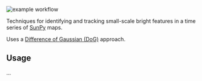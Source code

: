 ![example workflow](https://github.com/github/docs/actions/workflows/test.yml/badge.svg)

Techniques for identifying and tracking small-scale bright features in a time series of [SunPy](https://github.com/sunpy/sunpy) maps.

Uses a [Difference of Gaussian (DoG)](https://scikit-image.org/docs/stable/api/skimage.feature.html#skimage.feature.blob_dog) approach.

## Usage
...
